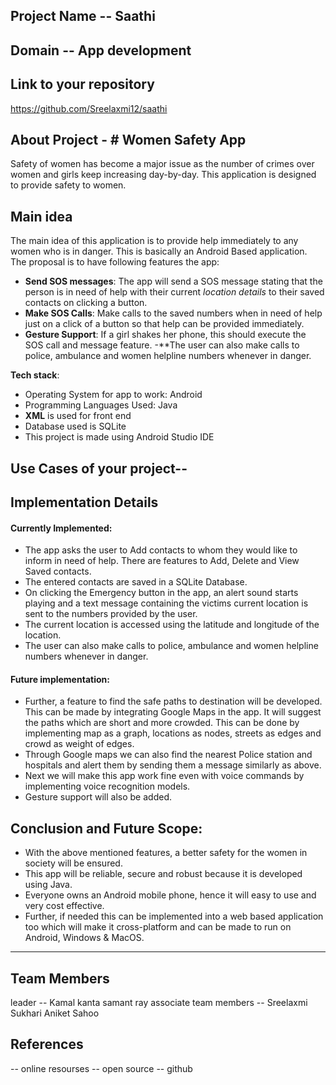 ## Project Name -- Saathi



## Domain -- App development



## Link to your repository
https://github.com/Sreelaxmi12/saathi



## About Project - # Women Safety App
Safety of women has become a major issue as the number of crimes over women and girls keep increasing day-by-day. This application is designed to provide safety to women.

## Main idea

The main idea of this application is to provide help immediately to any women who is in danger. This is basically an Android Based application. The proposal is to have following features the app:
- **Send SOS messages**: The app will send a SOS message stating that the person is in need of help with their current _location details_ to their saved contacts on clicking a button.
- **Make SOS Calls**: Make calls to the saved numbers when in need of help just on a click of a button so that help can be provided immediately.
- **Gesture Support**: If a girl shakes her phone, this should execute the SOS call and message feature.
-**The user can also make calls to police, ambulance and women helpline numbers whenever in danger.





**Tech stack**: 

- Operating System for app to work: Android
- Programming Languages Used: Java
- **XML** is used for front end
- Database used is SQLite
- This project is made using Android Studio IDE


 

## Use Cases of your project--

## Implementation Details
#### Currently Implemented:
- The app asks the user to Add contacts to whom they would like to inform in need of help. There are features to Add, Delete and View Saved contacts.
- The entered contacts are saved in a SQLite Database.
- On clicking the Emergency button in the app, an alert sound starts playing and a text message containing the victims current location is sent to the numbers provided by the user.
- The current location is accessed using the latitude and longitude of the location.
- The user can also make calls to police, ambulance and women helpline numbers whenever in danger.

#### Future implementation:
- Further, a feature to find the safe paths to destination will be developed. This can be made by integrating Google Maps in the app. It will suggest the paths which are short and more crowded. This can be done by implementing map as a graph, locations as nodes, streets as edges and crowd as weight of edges. 
- Through Google maps we can also find the nearest Police station and hospitals and alert them by sending them a message similarly as above.
- Next we will make this app work fine even with voice commands by implementing voice recognition models.
- Gesture support will also be added.

## Conclusion and Future Scope:
- With the above mentioned features, a better safety for the women in society will be ensured.
- This app will be reliable, secure and robust because it is developed using Java.
- Everyone owns an Android mobile phone, hence it will easy to use and very cost effective.
- Further, if needed this can be implemented into a web based application too which will make it cross-platform and can be made to run on Android, Windows & MacOS.
-------

## Team Members

leader --  Kamal kanta samant ray
associate team members -- Sreelaxmi Sukhari
				Aniket Sahoo

## References
-- online resourses
-- open source
-- github

